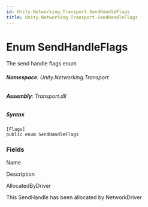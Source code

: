 ```yaml
---
id: Unity.Networking.Transport.SendHandleFlags
title: Unity.Networking.Transport.SendHandleFlags
---
```



# Enum SendHandleFlags


The send handle flags enum





###### **Namespace**: Unity.Networking.Transport

###### **Assembly**: Transport.dll

##### Syntax


``` lang-csharp
[Flags]
public enum SendHandleFlags
```



### Fields

Name









Description

AllocatedByDriver

This SendHandle has been allocated by NetworkDriver



